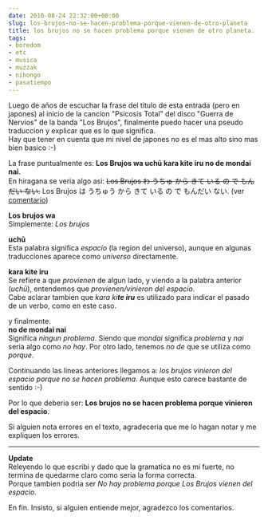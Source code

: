 ```yaml
---  
date: 2010-08-24 22:32:00+00:00  
slug: los-brujos-no-se-hacen-problema-porque-vienen-de-otro-planeta  
title: los brujos no se hacen problema porque vienen de otro planeta.  
tags:  
- boredom  
- etc  
- musica  
- muzzak  
- nihongo  
- pasatiempo  
---  
```

  
Luego de años de escuchar la frase del titulo de esta entrada (pero en japones) al inicio de la cancion "Psicosis Total" del disco "Guerra de Nervios" de la banda "Los Brujos", finalmente puedo hacer una pseudo traduccion y explicar que es lo que significa.  
Hay que tener en cuenta que mi nivel de japones no es el mas alto sino mas bien basico :-)  
  
  
La frase puntualmente es: **Los Brujos wa uchū kara kite iru no de mondai nai**.  
En hiragana se veria algo asi: <strike>Los Brujos わ うちゅ から きて いる の で もんだい ない.</strike> Los Brujos は うちゅう から きて いる の で もんだい ない. (ver [comentario](http://lavaramano.livejournal.com/23563.html?thread=3851#t3851))  
  
**Los brujos wa**  
Simplemente: _Los brujos_  
  
**uchū**  
Esta palabra significa _espacio_ (la region del universo), aunque en algunas traducciones aparece como _universo_ directamente.  
  
**kara kite iru**  
Se refiere a que _provienen_ de algun lado, y viendo a la palabra anterior (_uchū_), entendemos que _provienen/vinieron del espacio_.  
Cabe aclarar tambien que _kara ki**te iru**_ es utilizado para indicar el pasado de un verbo, como en este caso.  
  
y finalmente.  
**no de mondai nai**  
Significa _ningun problema_. Siendo que _mondai_ significa _problema_ y _nai_ seria algo como _no hay_. Por otro lado, tenemos _no de_ que se utiliza como _porque_.  
  
Continuando las lineas anteriores llegamos a: _los brujos vinieron del espacio porque no se hacen problema_. Aunque esto carece bastante de sentido :-)  
  
Por lo que deberia ser: **Los brujos no se hacen problema porque vinieron del espacio**.  
  
Si alguien nota errores en el texto, agradeceria que me lo hagan notar y me expliquen los errores.  
  
  
  
* * *  
  
  
**Update**  
Releyendo lo que escribi y dado que la gramatica no es mi fuerte, no termina de quedarme claro como seria la forma correcta.  
Porque tambien podria ser _No hay problema porque Los Brujos vienen del espacio_.  
  
En fin. Insisto, si alguien entiende mejor, agradezco los comentarios.  
